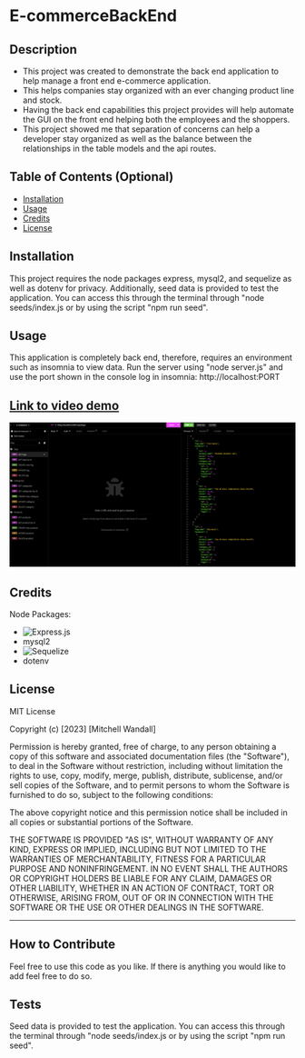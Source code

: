 # E-commerceBackEnd

## Description


- This project was created to demonstrate the back end application to help manage a front end e-commerce application.
- This helps companies stay organized with an ever changing product line and stock.
- Having the back end capabilities this project provides will help automate the GUI on the front end helping both the employees and the shoppers.
- This project showed me that separation of concerns can help a developer stay organized as well as the balance between the relationships in the table models and the api routes.

## Table of Contents (Optional)



- [Installation](#installation)
- [Usage](#usage)
- [Credits](#credits)
- [License](#license)

## Installation

This project requires the node packages express, mysql2, and sequelize as well as dotenv for privacy. Additionally, seed data is provided to test the application. You can access this through the terminal through "node seeds/index.js or by using the script "npm run seed".

## Usage

This application is completely back end, therefore, requires an environment such as insomnia to view data. Run the server using "node server.js" and use the port shown in the console log in insomnia: http://localhost:PORT

[Link to video demo](https://drive.google.com/file/d/1Vd-oxIZyMXTr72EmpOio9SJeeEBKFfoV/view)
------------
![insomnia screenshot](./img/image.png)


## Credits
Node Packages:
- ![Express.js](https://img.shields.io/badge/express.js-%23404d59.svg?style=for-the-badge&logo=express&logoColor=%2361DAFB)
- mysql2
- ![Sequelize](https://img.shields.io/badge/Sequelize-52B0E7?style=for-the-badge&logo=Sequelize&logoColor=white)
- dotenv

## License

MIT License

Copyright (c) [2023] [Mitchell Wandall]

Permission is hereby granted, free of charge, to any person obtaining a copy
of this software and associated documentation files (the "Software"), to deal
in the Software without restriction, including without limitation the rights
to use, copy, modify, merge, publish, distribute, sublicense, and/or sell
copies of the Software, and to permit persons to whom the Software is
furnished to do so, subject to the following conditions:

The above copyright notice and this permission notice shall be included in all
copies or substantial portions of the Software.

THE SOFTWARE IS PROVIDED "AS IS", WITHOUT WARRANTY OF ANY KIND, EXPRESS OR
IMPLIED, INCLUDING BUT NOT LIMITED TO THE WARRANTIES OF MERCHANTABILITY,
FITNESS FOR A PARTICULAR PURPOSE AND NONINFRINGEMENT. IN NO EVENT SHALL THE
AUTHORS OR COPYRIGHT HOLDERS BE LIABLE FOR ANY CLAIM, DAMAGES OR OTHER
LIABILITY, WHETHER IN AN ACTION OF CONTRACT, TORT OR OTHERWISE, ARISING FROM,
OUT OF OR IN CONNECTION WITH THE SOFTWARE OR THE USE OR OTHER DEALINGS IN THE
SOFTWARE.

---




## How to Contribute

Feel free to use this code as you like. If there is anything you would like to add feel free to do so. 

## Tests

Seed data is provided to test the application. You can access this through the terminal through "node seeds/index.js or by using the script "npm run seed".
